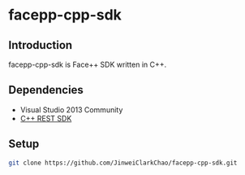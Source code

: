 # facepp-cpp-sdk

## Introduction
facepp-cpp-sdk is Face++ SDK written in C++.

## Dependencies
+ Visual Studio 2013 Community
+ [C++ REST SDK](http://casablanca.codeplex.com/)

## Setup
```bash
git clone https://github.com/JinweiClarkChao/facepp-cpp-sdk.git
```